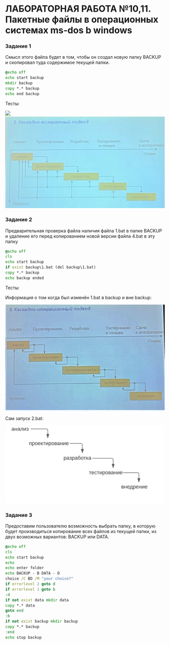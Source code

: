 # ЛАБОРАТОРНАЯ РАБОТА №10,11. Пакетные файлы в операционных системах ms-dos b windows

### Задание 1
Смысл этого файла будет в том, чтобы он создал новую папку BACKUP и скопировал туда содержимое текущей папки.
```bat
@echo off
echo start backup
mkdir backup
copy *.* backup
echo end backup
```
Тесты:

![](images\1.PNG)
![](img.png)

### Задание 2
Предварительная проверка файла наличия файла 1.bat в папке BACKUP и удаление его перед копированием новой версии файла 4.bat в эту папку
```bat
@echo off
cls 
echo start backup
if exist backup\1.bat (del backup\1.bat)
copy *.* backup
echo backup ended
```

Тесты:

Информация о том когда был изменён 1.bat в backup и вне backup:

![img_1.png](img_1.png)

Сам запуск 2.bat:

![img_2.png](img_2.png)

### Задание 3
Предоставим пользователю возможность выбрать папку, в которую будет производиться копирование всех файлов из текущей папки, из двух возможных вариантов: BACKUP или DATA.
```bat
@echo off
cls
echo start backup
echo
echo enter folder
echo BACKUP - B DATA - D 
choice /C BD /M "your choice?"
if errorlevel 2 goto d
if errorlevel 1 goto b
:d
if not exist data mkdir data 
copy *.* data
goto end
:b 
if not exist backup mkdir backup
copy *.* backup
:end
echo stop backup
```
